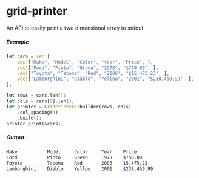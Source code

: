 # grid-printer
An API to easily print a two dimensional array to stdout.

##### Example
```rust
let cars = vec![
    vec!["Make", "Model", "Color", "Year", "Price", ],
    vec!["Ford", "Pinto", "Green", "1978", "$750.00", ],
    vec!["Toyota", "Tacoma", "Red", "2006", "$15,475.23", ],
    vec!["Lamborghini", "Diablo", "Yellow", "2001", "$238,459.99", ],
];

let rows = cars.len();
let cols = cars[0].len();
let printer = GridPrinter::builder(rows, cols)
    .col_spacing(4)
    .build();
printer.print(&cars);
```

##### Output
```bash
Make           Model     Color     Year    Price
Ford           Pinto     Green     1978    $750.00
Toyota         Tacoma    Red       2006    15,475.23
Lamborghini    Diablo    Yellow    2001    $238,459.99
```

